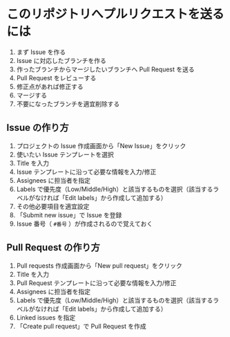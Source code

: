 # このリポジトリへプルリクエストを送るには

1. まず Issue を作る
2. Issue に対応したブランチを作る
3. 作ったブランチからマージしたいブランチへ Pull Request を送る
4. Pull Request をレビューする
5. 修正点があれば修正する
6. マージする
7. 不要になったブランチを適宜削除する

## Issue の作り方

1. プロジェクトの Issue 作成画面から「New Issue」をクリック
2. 使いたい Issue テンプレートを選択
3. Title を入力
4. Issue テンプレートに沿って必要な情報を入力/修正
5. Assignees に担当者を指定
6. Labels で優先度（Low/Middle/High）と該当するものを選択（該当するラベルがなければ「Edit labels」から作成して追加する）
7. その他必要項目を適宜設定
8. 「Submit new issue」で Issue を登録
9. Issue 番号（ `#番号` ）が作成されるので覚えておく

## Pull Request の作り方

1. Pull requests 作成画面から「New pull request」をクリック
2. Title を入力
3. Pull Request テンプレートに沿って必要な情報を入力/修正
4. Assignees に担当者を指定
5. Labels で優先度（Low/Middle/High）と該当するものを選択（該当するラベルがなければ「Edit labels」から作成して追加する）
6. Linked issues を指定
7. 「Create pull request」で Pull Request を作成
